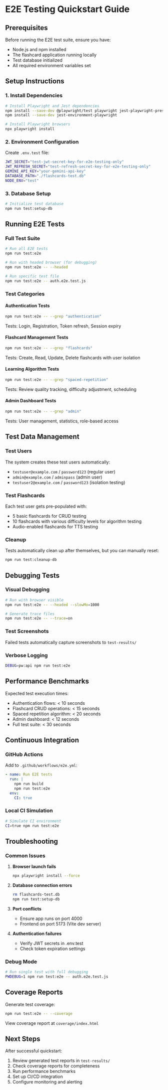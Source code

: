# E2E Testing Quickstart Guide

## Prerequisites

Before running the E2E test suite, ensure you have:
- Node.js and npm installed
- The flashcard application running locally
- Test database initialized
- All required environment variables set

## Setup Instructions

### 1. Install Dependencies
```bash
# Install Playwright and Jest dependencies
npm install --save-dev @playwright/test playwright jest-playwright-preset
npm install --save-dev jest-environment-playwright

# Install Playwright browsers
npx playwright install
```

### 2. Environment Configuration
Create `.env.test` file:
```bash
JWT_SECRET="test-jwt-secret-key-for-e2e-testing-only"
JWT_REFRESH_SECRET="test-refresh-secret-key-for-e2e-testing-only"
GEMINI_API_KEY="your-gemini-api-key"
DATABASE_PATH="./flashcards-test.db"
NODE_ENV="test"
```

### 3. Database Setup
```bash
# Initialize test database
npm run test:setup-db
```

## Running E2E Tests

### Full Test Suite
```bash
# Run all E2E tests
npm run test:e2e

# Run with headed browser (for debugging)
npm run test:e2e -- --headed

# Run specific test file
npm run test:e2e -- auth.e2e.test.js
```

### Test Categories

#### Authentication Tests
```bash
npm run test:e2e -- --grep "authentication"
```
Tests: Login, Registration, Token refresh, Session expiry

#### Flashcard Management Tests
```bash
npm run test:e2e -- --grep "flashcards"
```
Tests: Create, Read, Update, Delete flashcards with user isolation

#### Learning Algorithm Tests
```bash
npm run test:e2e -- --grep "spaced-repetition"
```
Tests: Review quality tracking, difficulty adjustment, scheduling

#### Admin Dashboard Tests
```bash
npm run test:e2e -- --grep "admin"
```
Tests: User management, statistics, role-based access

## Test Data Management

### Test Users
The system creates these test users automatically:
- `testuser@example.com` / `password123` (regular user)
- `admin@example.com` / `adminpass` (admin user)
- `testuser2@example.com` / `password123` (isolation testing)

### Test Flashcards
Each test user gets pre-populated with:
- 5 basic flashcards for CRUD testing
- 10 flashcards with various difficulty levels for algorithm testing
- Audio-enabled flashcards for TTS testing

### Cleanup
Tests automatically clean up after themselves, but you can manually reset:
```bash
npm run test:cleanup-db
```

## Debugging Tests

### Visual Debugging
```bash
# Run with browser visible
npm run test:e2e -- --headed --slowMo=1000

# Generate trace files
npm run test:e2e -- --trace=on
```

### Test Screenshots
Failed tests automatically capture screenshots to `test-results/`

### Verbose Logging
```bash
DEBUG=pw:api npm run test:e2e
```

## Performance Benchmarks

Expected test execution times:
- Authentication flows: < 10 seconds
- Flashcard CRUD operations: < 15 seconds  
- Spaced repetition algorithm: < 20 seconds
- Admin dashboard: < 12 seconds
- Full test suite: < 30 seconds

## Continuous Integration

### GitHub Actions
Add to `.github/workflows/e2e.yml`:
```yaml
- name: Run E2E tests
  run: |
    npm run build
    npm run test:e2e
  env:
    CI: true
```

### Local CI Simulation
```bash
# Simulate CI environment
CI=true npm run test:e2e
```

## Troubleshooting

### Common Issues

1. **Browser launch fails**
   ```bash
   npx playwright install --force
   ```

2. **Database connection errors**
   ```bash
   rm flashcards-test.db
   npm run test:setup-db
   ```

3. **Port conflicts**
   - Ensure app runs on port 4000
   - Frontend on port 5173 (Vite dev server)

4. **Authentication failures**
   - Verify JWT secrets in .env.test
   - Check token expiration settings

### Debug Mode
```bash
# Run single test with full debugging
PWDEBUG=1 npm run test:e2e -- auth.e2e.test.js
```

## Coverage Reports

Generate test coverage:
```bash
npm run test:e2e -- --coverage
```

View coverage report at `coverage/index.html`

## Next Steps

After successful quickstart:
1. Review generated test reports in `test-results/`
2. Check coverage reports for completeness
3. Run performance benchmarks
4. Set up CI/CD integration
5. Configure monitoring and alerting